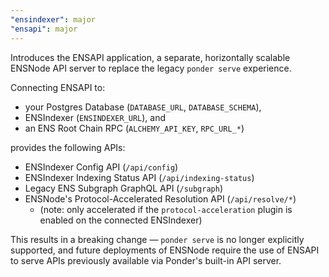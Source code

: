 ```yaml
---
"ensindexer": major
"ensapi": major
---
```


Introduces the ENSAPI application, a separate, horizontally scalable ENSNode API server to replace the legacy `ponder serve` experience.

Connecting ENSAPI to:
- your Postgres Database (`DATABASE_URL`, `DATABASE_SCHEMA`),
- ENSIndexer (`ENSINDEXER_URL`), and
- an ENS Root Chain RPC (`ALCHEMY_API_KEY`, `RPC_URL_*`)

provides the following APIs:
- ENSIndexer Config API (`/api/config`)
- ENSIndexer Indexing Status API (`/api/indexing-status`)
- Legacy ENS Subgraph GraphQL API (`/subgraph`)
- ENSNode's Protocol-Accelerated Resolution API (`/api/resolve/*`)
  - (note: only accelerated if the `protocol-acceleration` plugin is enabled on the connected ENSIndexer)

This results in a breaking change — `ponder serve` is no longer explicitly supported, and future deployments of ENSNode require the use of ENSAPI to serve APIs previously available via Ponder's built-in API server.
